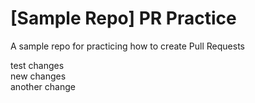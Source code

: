 # [Sample Repo] PR Practice
A sample repo for practicing how to create Pull Requests


test changes <br/>
new changes <br/>
another change